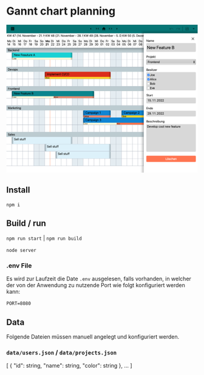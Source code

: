 # Gannt chart planning

![screenshot](./screenshot.png)

## Install

`npm i`

## Build / run

`npm run start` | `npm run build`

`node server`

### .env File

Es wird zur Laufzeit die Date `.env` ausgelesen, falls vorhanden, in welcher
der von der Anwendung zu nutzende Port wie folgt konfiguriert werden kann:

```
PORT=8080
```

## Data

Folgende Dateien müssen manuell angelegt und konfiguriert werden.

### `data/users.json` / `data/projects.json`

[
  {
    "id": string,
    "name": string,
    "color": string
  },
  …
]
